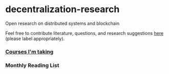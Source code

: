 # decentralization-research
Open research on distributed systems and blockchain

Feel free to contribute literature, questions, and research suggestions [here](https://github.com/jalora/decentralization-research/issues/new) (please label appropriately).

### [Courses I'm taking](https://github.com/jalora/decentralization-research/issues/5)


### Monthly Reading List
